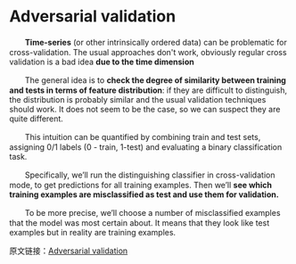 # Adversarial validation
　　**Time-series** (or other intrinsically ordered data) can be problematic for cross-validation.
The usual approaches don't work, obviously regular cross validation is a bad idea **due to the time dimension**</br>

　　The general idea is to **check the degree of similarity between training and tests in terms of feature distribution**: 
if they are difficult to distinguish, the distribution is probably similar and the usual validation techniques should work. 
It does not seem to be the case, so we can suspect they are quite different. </br>

　　This intuition can be quantified by combining train and test sets, assigning 0/1 labels (0 - train, 1-test) and 
evaluating a binary classification task.</br>

　　Specifically, we’ll run the distinguishing classifier in cross-validation mode, to get predictions for all training examples. 
Then we’ll **see which training examples are misclassified as test and use them for validation.**</br>

　　To be more precise, we’ll choose a number of misclassified examples that the model was most certain about. It means that 
they look like test examples but in reality are training examples.</br>

原文链接：[Adversarial validation](http://fastml.com/adversarial-validation-part-two/)
